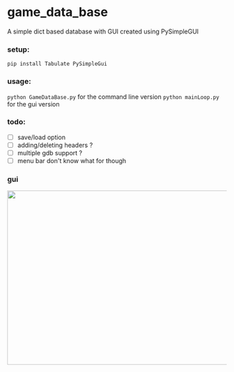 # game_data_base
A simple dict based database with GUI created using PySimpleGUI

### setup:  
`pip install Tabulate PySimpleGui`

### usage:  
`python GameDataBase.py` for the command line version 
`python mainLoop.py` for the gui version

### todo:  
  - [ ] save/load option
  - [ ] adding/deleting headers ?
  - [ ] multiple gdb support ?
  - [ ] menu bar don't know what for though

### gui
<img src="https://user-images.githubusercontent.com/59033082/156015747-c1f5ce4d-91a6-4e74-8ffe-9204d8f28784.png" width="800" height="400" />
